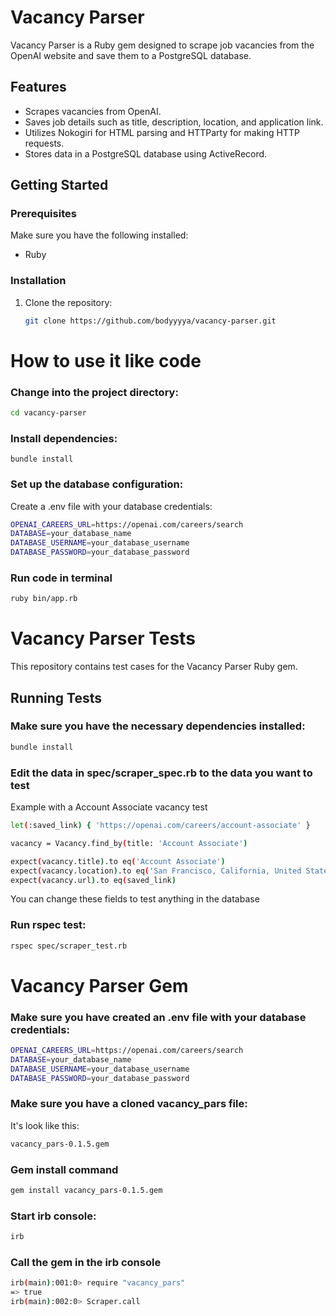 # Vacancy Parser

Vacancy Parser is a Ruby gem designed to scrape job vacancies from the OpenAI website and save them to a PostgreSQL database.

## Features

- Scrapes vacancies from OpenAI.
- Saves job details such as title, description, location, and application link.
- Utilizes Nokogiri for HTML parsing and HTTParty for making HTTP requests.
- Stores data in a PostgreSQL database using ActiveRecord.

## Getting Started

### Prerequisites

Make sure you have the following installed:

- Ruby

### Installation

1. Clone the repository:

   ```bash
   git clone https://github.com/bodyyyya/vacancy-parser.git

# How to use it like code
### Change into the project directory:
  ```bash
cd vacancy-parser
```
### Install dependencies:
```
bundle install
```
### Set up the database configuration:

Create a .env file with your database credentials:
```bash
OPENAI_CAREERS_URL=https://openai.com/careers/search
DATABASE=your_database_name
DATABASE_USERNAME=your_database_username
DATABASE_PASSWORD=your_database_password
```
### Run code in terminal
```bash
ruby bin/app.rb
```
# Vacancy Parser Tests

This repository contains test cases for the Vacancy Parser Ruby gem.

## Running Tests

### Make sure you have the necessary dependencies installed:

```bash
bundle install
```
### Edit the data in spec/scraper_spec.rb to the data you want to test
Example with a Account Associate vacancy test
```bash
let(:saved_link) { 'https://openai.com/careers/account-associate' }

vacancy = Vacancy.find_by(title: 'Account Associate')

expect(vacancy.title).to eq('Account Associate')
expect(vacancy.location).to eq('San Francisco, California, United States — Go To Market')
expect(vacancy.url).to eq(saved_link)
```
You can change these fields to test anything in the database

### Run rspec test:
```bash
rspec spec/scraper_test.rb
```

# Vacancy Parser Gem

### Make sure you have created an .env file with your database credentials:
```bash
OPENAI_CAREERS_URL=https://openai.com/careers/search
DATABASE=your_database_name
DATABASE_USERNAME=your_database_username
DATABASE_PASSWORD=your_database_password
```
### Make sure you have a cloned vacancy_pars file:
It's look like this:
```bash
vacancy_pars-0.1.5.gem
```

### Gem install command
```bash
gem install vacancy_pars-0.1.5.gem
```

### Start irb console:
```bash
irb
```
### Call the gem in the irb console
```bash
irb(main):001:0> require "vacancy_pars"
=> true
irb(main):002:0> Scraper.call